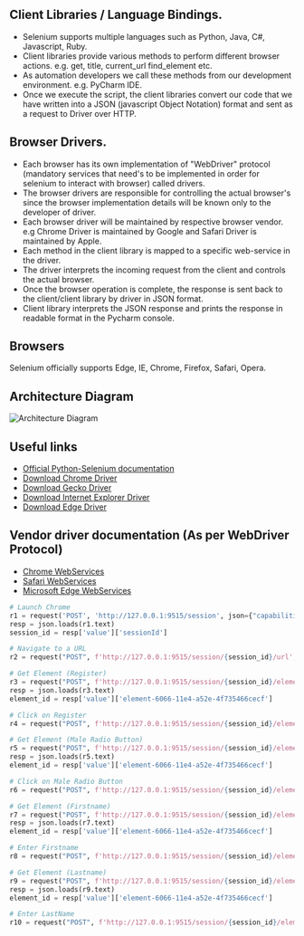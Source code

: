 ## Client Libraries / Language Bindings.
* Selenium supports multiple languages such as Python, Java, C#, Javascript, Ruby.
* Client libraries provide various methods to perform different browser actions. e.g. get, title, current_url find_element etc.
* As automation developers we call these methods from our development environment. e.g. PyCharm IDE.
* Once we execute the script, the client libraries convert our code that we have written into a JSON (javascript Object Notation) format and sent as a request to Driver over HTTP.

## Browser Drivers.
* Each browser has its own implementation of "WebDriver" protocol (mandatory services that need's to be implemented in order for selenium to interact with browser) called drivers.
* The browser drivers are responsible for controlling the actual browser's since the browser implementation details will be known only to the developer of driver.
* Each browser driver will be maintained by respective browser vendor. e.g Chrome Driver is maintained by Google and Safari Driver is maintained by Apple.
* Each method in the client library is mapped to a specific web-service in the driver.
* The driver interprets the incoming request from the client and controls the actual browser.
* Once the browser operation is complete, the response is sent back to the client/client library by driver in JSON format.
* Client library interprets the JSON response and prints the response in readable format in the Pycharm console.

## Browsers
Selenium officially supports Edge, IE, Chrome, Firefox, Safari, Opera.

## Architecture Diagram

![Architecture Diagram](https://github.com/sandeepsuryaprasad/Python_Selenium/blob/master/Images/Selenium_Architecture.png)

## Useful links
* [Official Python-Selenium documentation](https://www.selenium.dev/selenium/docs/api/py/index.html)
* [Download Chrome Driver](https://chromedriver.chromium.org/downloads)
* [Download Gecko Driver](https://github.com/mozilla/geckodriver/releases)
* [Download Internet Explorer Driver](https://selenium-release.storage.googleapis.com/index.html)
* [Download Edge Driver](https://developer.microsoft.com/en-us/microsoft-edge/tools/webdriver/)

## Vendor driver documentation (As per WebDriver Protocol)
* [Chrome WebServices](https://chromium.googlesource.com/chromium/src/+/master/docs/chromedriver_status.md)
* [Safari WebServices](https://developer.apple.com/documentation/webkit/macos_webdriver_commands_for_safari_11_1_and_earlier)
* [Microsoft Edge WebServices](https://docs.microsoft.com/en-us/microsoft-edge/edgehtml/webdriver/)

```python
# Launch Chrome
r1 = request('POST', 'http://127.0.0.1:9515/session', json={"capabilities": {"browsername": "chrome"}})
resp = json.loads(r1.text)
session_id = resp['value']['sessionId']

# Navigate to a URL
r2 = request("POST", f'http://127.0.0.1:9515/session/{session_id}/url', json={"url": "http://demowebshop.tricentis.com/"})

# Get Element (Register)
r3 = request("POST", f'http://127.0.0.1:9515/session/{session_id}/element', json={"using": "link text", "value": "Register"})
resp = json.loads(r3.text)
element_id = resp['value']['element-6066-11e4-a52e-4f735466cecf']

# Click on Register
r4 = request("POST", f'http://127.0.0.1:9515/session/{session_id}/element/{element_id}/click', json={})

# Get Element (Male Radio Button)
r5 = request("POST", f'http://127.0.0.1:9515/session/{session_id}/element', json={"using": "xpath", "value": "//input[@id='gender-male']"})
resp = json.loads(r5.text)
element_id = resp['value']['element-6066-11e4-a52e-4f735466cecf']

# Click on Male Radio Button
r6 = request("POST", f'http://127.0.0.1:9515/session/{session_id}/element/{element_id}/click', json={})

# Get Element (Firstname)
r7 = request("POST", f'http://127.0.0.1:9515/session/{session_id}/element', json={"using": "xpath", "value": "//input[@name='FirstName']"})
resp = json.loads(r7.text)
element_id = resp['value']['element-6066-11e4-a52e-4f735466cecf']

# Enter Firstname
r8 = request("POST", f'http://127.0.0.1:9515/session/{session_id}/element/{element_id}/value',json = {"text": "Sandeep", "value": "Sandeep"})

# Get Element (Lastname)
r9 = request("POST", f'http://127.0.0.1:9515/session/{session_id}/element', json={"using": "xpath", "value": "//input[@name='LastName']"})
resp = json.loads(r9.text)
element_id = resp['value']['element-6066-11e4-a52e-4f735466cecf']

# Enter LastName
r10 = request("POST", f'http://127.0.0.1:9515/session/{session_id}/element/{element_id}/value',json = {"text": "Suryaprasad", "value": "Suryaprasad"})
```





